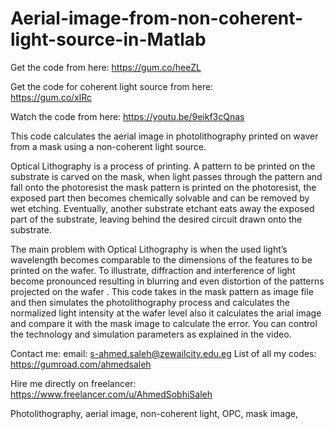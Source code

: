 # Aerial-image-from-non-coherent-light-source-in-Matlab

Get the code from here: 
https://gum.co/heeZL

Get the code for coherent light source from here:  
https://gum.co/xlRc

Watch the code from here:
https://youtu.be/9eikf3cQnas

This code calculates the aerial image in photolithography printed on waver from a mask using a non-coherent light source.

Optical Lithography is a process of printing. A pattern to be printed on the substrate is carved on the mask, when light passes through the pattern and fall onto the photoresist the mask pattern is printed on the photoresist, the exposed part then becomes chemically solvable and can be removed by wet etching. Eventually, another substrate etchant eats away the exposed part of the substrate, leaving behind the desired circuit drawn onto the substrate.

The main problem with Optical Lithography is when the used light’s wavelength becomes comparable to the dimensions of the features to be printed on the wafer. To illustrate, diffraction and interference of light become pronounced resulting in blurring and even distortion of the patterns projected on the wafer .
This code takes in the mask pattern as image file and then simulates the photolithography process and calculates the normalized light intensity at the wafer level also it calculates the arial image and compare it with the mask image to calculate the error.
You can control the technology and simulation parameters as explained in the video.

Contact me:
email: s-ahmed.saleh@zewailcity.edu.eg
List of all my codes: https://gumroad.com/ahmedsaleh

Hire me directly on freelancer:
https://www.freelancer.com/u/AhmedSobhiSaleh

Photolithography, aerial image, non-coherent light, OPC, mask image,

